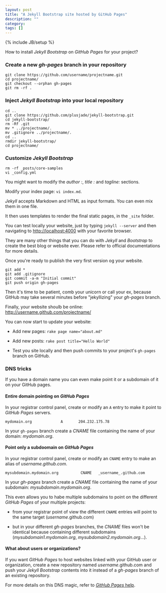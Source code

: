 ```yaml
---
layout: post
title: "A Jekyll Bootstrap site hosted by GitHub Pages"
description: ""
category: 
tags: []
---
```

{% include JB/setup %}

How to install _Jekyll Bootstrap_ on _GitHub Pages_ for your project?

### Create a new _gh-pages_ branch in your repository

    git clone https://github.com/username/projectname.git
    cd projectname/
    git checkout --orphan gh-pages
    git rm -rf .

### Inject _Jekyll Bootstrap_ into your local repository

    cd ..
    git clone https://github.com/plusjade/jekyll-bootstrap.git
    cd jekyll-bootstrap/
    rm -Rf .git
    mv * ../projectname/.
    mv .gitignore ../projectname/.
    cd ..
    rmdir jekyll-bootstrap/
    cd projectname/

### Customize _Jekyll Bootstrap_

    rm -rf _posts/core-samples
    vi _config.yml

You might want to modify the _author :_, _title :_ and _tagline:_ sections.

Modify your index page: `vi index.md`.

_Jekyll_ accepts Markdown and HTML as input formats. You can even mix them in one file.

It then uses templates to render the final static pages, in the `_site` folder.

You can test locally your website, just by typing `jekyll --server` and then navigating to <http://localhost:4000> with your favorite browser.

They are many other things that you can do with _Jekyll_ and _Bootstrap_ to create the best blog or website ever. Please refer to official documentations for more details.

Once you're ready to publish the very first version og your website.

    git add *
    git add .gitignore
    git commit -a-m "Initial commit"
    git push origin gh-pages

Then it's time to be patient, comb your unicorn or call your ex, because GitHub may take several minutes before "jekyllizing" your _gh-pages_ branch.

Finally, your website shoulb be online: <http://username.github.com/projectname/>

You can now start to update your website:

* Add new pages: `rake page name="about.md"`

* Add new posts: `rake post title="Hello World"`

* Test you site locally and then push commits to your project's `gh-pages` branch on GitHub.

### DNS tricks

If you have a domain name you can even make point it or a subdomain of it on your GitHub pages.

#### Entire domain pointing on _GitHub Pages_

In your registrar control panel, create or modify an `A` entry to make it point to _GitHub Pages_ servers.

    mydomain.org             A       204.232.175.78

In your `gh-pages` branch create a _CNAME_ file containing the name of your domain: _mydomain.org_.  

#### Point only a subdoomain on _GitHub Pages_

In your registrar control panel, create or modify an `CNAME` entry to make an alias of _username.github.com_.

    mysubdomain.mydomain.org          CNAME   _username_.github.com

In your _gh-pages_ branch create a _CNAME_ file containing the name of your subdomain: _mysubdomain.mydomain.org_.  

This even allows you to habe multiple subdomains to point on the different _GitHub Pages_ of your multiple projects: 

* from your registrar point of view the different `CNAME` entries will point to the same target (_username_.github.com)

* but in your different _gh-pages_ branches, the _CNAME_ files won't be identical because containing different subdomains (_mysubdomain1.mydomain.org_, _mysubdomain2.mydomain.org_...).

#### What about users or organizations?

If you want _GitHub Pages_ to host websites linked with your GitHub user or organization, create a new repository named _username_.github.com and push your _Jekyll Bootstrap_ contents into it instead of a _gh-pages_ branch of an existing repository.

For more details on this DNS magic, refer to [_GitHub Pages_ help](https://help.github.com/articles/setting-up-a-custom-domain-with-pages).